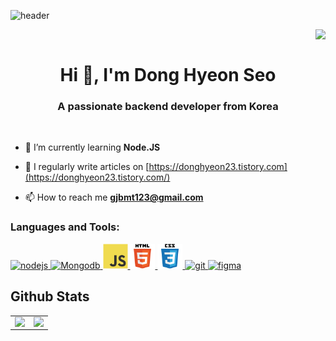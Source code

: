 ![header](https://capsule-render.vercel.app/api?type=waving&color=gradient&height=200&section=header&text=donghyeon23&fontSize=90&animation=scaleIn)

<!--
**donghyeon23/donghyeon23** is a ✨ _special_ ✨ repository because its `README.md` (this file) appears on your GitHub profile.

Here are some ideas to get you started:

- 🔭 I’m currently working on ...
- 🌱 I’m currently learning ...
- 👯 I’m looking to collaborate on ...
- 🤔 I’m looking for help with ...
- 💬 Ask me about ...
- 📫 How to reach me: ...
- 😄 Pronouns: ...
- ⚡ Fun fact: ...
-->

<img src="https://komarev.com/ghpvc/?username=donghyeon23&&style=flat-square" align="right" />
<br>
<h1 align="center">Hi 👋, I'm Dong Hyeon Seo</h1>
<h3 align="center">A passionate backend developer from Korea</h3>
<br>

- 🌱 I’m currently learning **Node.JS**

- 📝 I regularly write articles on [https://donghyeon23.tistory.com](https://donghyeon23.tistory.com/)

- 📫 How to reach me **gjbmt123@gmail.com**

<h3 align="left">Languages and Tools:</h3>
<p align="left">
  <a href="https://nodejs.org/en/about/resources/" target="_blank" rel="noreferrer"> <img src="https://nodejs.org/static/images/logos/nodejs-new-pantone-white.svg" alt="nodejs" width="40" height="40"/> </a>
  <a href="https://www.mongodb.com/kr" target="_blank" rel="noreferrer"> <img src="https://user-images.githubusercontent.com/92674373/156206578-d3980201-aaae-4544-be96-96a4c3e19704.svg" alt="Mongodb" width="40" height="40"/> </a> 
  <a href="https://developer.mozilla.org/en-US/docs/Web/JavaScript" target="_blank" rel="noreferrer"> <img src="https://raw.githubusercontent.com/devicons/devicon/master/icons/javascript/javascript-original.svg" alt="javascript" width="40" height="40"/> </a>
  <a href="https://www.w3.org/html/" target="_blank" rel="noreferrer"> <img src="https://raw.githubusercontent.com/devicons/devicon/master/icons/html5/html5-original-wordmark.svg" alt="html5" width="40" height="40"/> </a> 
  <a href="https://www.w3schools.com/css/" target="_blank" rel="noreferrer"> <img src="https://raw.githubusercontent.com/devicons/devicon/master/icons/css3/css3-original-wordmark.svg" alt="css3" width="40" height="40"/> </a> 
  <a href="https://git-scm.com/" target="_blank" rel="noreferrer"> <img src="https://www.vectorlogo.zone/logos/git-scm/git-scm-icon.svg" alt="git" width="40" height="40"/> </a> 
  <a href="https://www.figma.com/" target="_blank" rel="noreferrer"> <img src="https://www.vectorlogo.zone/logos/figma/figma-icon.svg" alt="figma" width="40" height="40"/> </a>
</p>

## Github Stats  
<table><tr><td valign="top" width="50%">

<img src="https://github-readme-stats.vercel.app/api?username=donghyeon23&show_icons=true&count_private=true&hide_border=true" align="left" style="width: 100%" />

</td><td valign="top" width="50%">

<img src="https://github-readme-stats.vercel.app/api/top-langs/?username=donghyeon23&hide_border=true&layout=compact" align="left" style="width: 100%" />

</td></tr></table>  

<br/>
